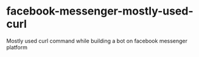# facebook-messenger-mostly-used-curl
Mostly used curl command while building a bot on facebook messenger platform
